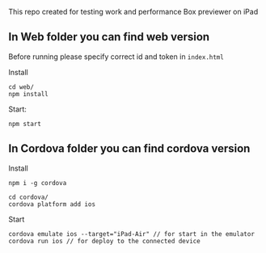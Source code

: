 This repo created for testing work and performance Box previewer on iPad

## In Web folder you can find web version

Before running please specify correct id and token in `index.html`

Install
```
cd web/
npm install
```
Start:
```
npm start
```

## In Cordova folder you can find cordova version

Install
```
npm i -g cordova

cd cordova/
cordova platform add ios
```

Start
```
cordova emulate ios --target="iPad-Air" // for start in the emulator
cordova run ios // for deploy to the connected device
```
